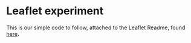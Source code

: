 # Leaflet experiment

This is our simple code to follow, attached to the Leaflet Readme, found [here](https://github.com/FAC6/book/blob/master/patterns/week6/leaflet.md).
